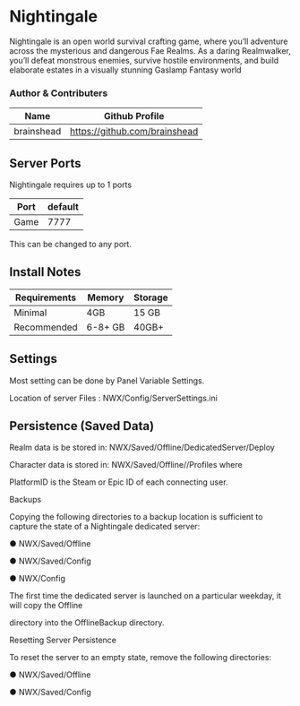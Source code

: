 # Nightingale

Nightingale is an open world survival crafting game, where you’ll adventure across the mysterious and dangerous Fae Realms. As a daring Realmwalker, you’ll defeat monstrous enemies, survive hostile environments, and build elaborate estates in a visually stunning Gaslamp Fantasy world

 ### Author & Contributers
| Name        | Github Profile  |
| ------------- |-------------|
|   brainshead   | https://github.com/brainshead |

## Server Ports

Nightingale requires up to 1 ports

| Port    | default       |
|---------|---------------|
| Game    | 7777          |

This can be changed to any port.

## Install Notes

| Requirements        | Memory| Storage | 
|---------------------|-------|---------|
| Minimal             | 4GB   | 15 GB   |
| Recommended         | 6-8+ GB| 40GB+  |


## Settings

Most setting can be done by Panel Variable Settings.

Location of server Files : NWX/Config/ServerSettings.ini

## Persistence (Saved Data)

Realm data is be stored in: NWX/Saved/Offline/DedicatedServer/Deploy

Character data is stored in: NWX/Saved/Offline/<PlatformID>/Profiles where

PlatformID is the Steam or Epic ID of each connecting user.

Backups

Copying the following directories to a backup location is sufficient to capture the state of a Nightingale dedicated server:

● NWX/Saved/Offline

● NWX/Saved/Config

● NWX/Config

The first time the dedicated server is launched on a particular weekday, it will copy the Offline

directory into the OfflineBackup directory.

Resetting Server Persistence

To reset the server to an empty state, remove the following directories:

● NWX/Saved/Offline

● NWX/Saved/Config



